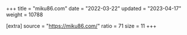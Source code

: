 +++
title = "miku86.com"
date = "2022-03-22"
updated = "2023-04-17"
weight = 10788

[extra]
source = "https://miku86.com/"
ratio = 71
size = 11
+++
